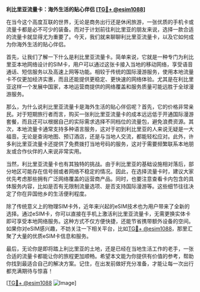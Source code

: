 **利比里亚流量卡：海外生活的贴心伴侣 [[TG💪+ @esim1088](https://t.me/s/esim1088)]**

在当今这个高度互联的世界，无论是商务出行还是休闲旅游，一张优质的手机卡或流量卡都是必不可少的装备。而对于计划前往利比里亚的朋友来说，选择一款合适的流量卡就显得尤为重要了。今天，我们就来聊聊利比里亚流量卡，以及它如何成为你海外生活的贴心伴侣。

首先，让我们了解一下什么是利比里亚流量卡。简单来说，它就是一种专门为利比里亚本地网络设计的SIM卡，用户可以通过这张卡接入当地的移动网络，享受语音通话、短信服务以及高速上网等功能。相较于传统的国际漫游服务，使用本地流量卡不仅更加经济实惠，而且还能提供更稳定、更快速的网络体验。尤其是在利比里亚这样一个发展中国家，本地运营商提供的网络覆盖和服务质量可能远胜于全球漫游服务。

那么，为什么说利比里亚流量卡是海外生活的贴心伴侣呢？首先，它的价格非常亲民。对于短期旅行者而言，购买一张利比里亚流量卡的成本远远低于开通国际漫游套餐，而且还可以根据自己的实际需求选择不同档位的流量包，避免浪费资源。其次，本地流量卡通常支持多种语言服务，这对于初到利比里亚的人来说无疑是一大福音。无论是查询地图、预订酒店，还是与当地人交流，都能轻松应对。此外，许多利比里亚流量卡还提供了免费拨打当地号码的服务，这对于需要频繁联系本地朋友或合作伙伴的人来说非常实用。

当然，利比里亚流量卡也有其独特的挑战。由于利比里亚的基础设施相对落后，部分地区可能存在信号弱或者网络不稳定的情况。因此，在选择流量卡时，建议大家优先考虑那些拥有广泛网络覆盖的运营商产品。同时，也要注意查看卡内包含的具体服务内容，比如是否有无限制流量选项、是否支持国际漫游等。这些细节往往决定了你在异国他乡的生活便利程度。

除了传统意义上的物理SIM卡外，近年来兴起的eSIM技术也为用户带来了全新的选择。通过eSIM卡，你可以直接在手机上激活利比里亚流量卡，无需更换实体卡即可享受本地网络服务。这种方式不仅方便快捷，还能节省携带额外设备的空间。如果你对eSIM感兴趣，不妨关注一下相关平台，比如[TG💪+ @esim1088](https://t.me/s/esim1088)，那里汇聚了大量的优质eSIM卡信息和服务。

最后，无论你是即将踏上利比里亚的土地，还是已经在当地生活工作的老手，一张合适的流量卡都能让你的旅程更加顺畅。希望本文能为你提供有价值的参考，帮助你找到最适合自己的解决方案。记住，在出发前做好充分准备，才能让每一次出行都充满期待与惊喜！

[[TG💪+ @esim1088](https://t.me/s/esim1088) ![Image](https://i.postimg.cc/4NQfJmqS/Snipaste-2025-05-13-00-14-12.png)]